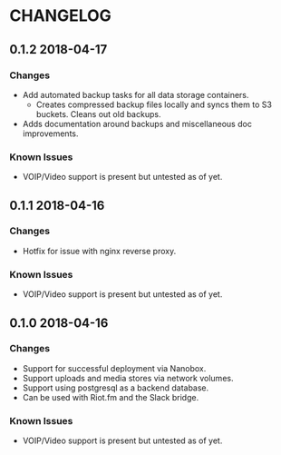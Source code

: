 # CHANGELOG

## 0.1.2 2018-04-17

### Changes

* Add automated backup tasks for all data storage containers.
    * Creates compressed backup files locally and syncs them to S3 buckets. Cleans out old backups.
* Adds documentation around backups and miscellaneous doc improvements.

### Known Issues

* VOIP/Video support is present but untested as of yet.

## 0.1.1 2018-04-16

### Changes

* Hotfix for issue with nginx reverse proxy.

### Known Issues

* VOIP/Video support is present but untested as of yet.

## 0.1.0 2018-04-16

### Changes

* Support for successful deployment via Nanobox.
* Support uploads and media stores via network volumes.
* Support using postgresql as a backend database.
* Can be used with Riot.fm and the Slack bridge.

### Known Issues

* VOIP/Video support is present but untested as of yet.
